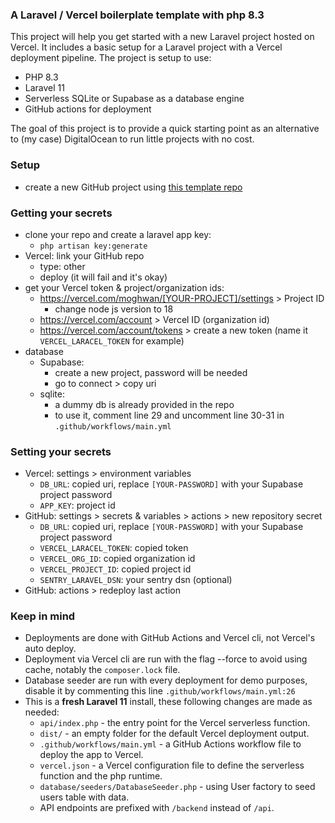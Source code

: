 ### A Laravel / Vercel boilerplate template with php 8.3
This project will help you get started with a new Laravel project hosted on Vercel. It includes a basic setup for a Laravel project with a Vercel deployment pipeline. The project is setup to use:
- PHP 8.3
- Laravel 11
- Serverless SQLite or Supabase as a database engine
- GitHub actions for deployment

The goal of this project is to provide a quick starting point as an alternative to (my case) DigitalOcean to run little projects with no cost.

### Setup
- create a new GitHub project using [this template repo](https://github.com/new?template_name=laracel-app&template_owner=moghwan)

### Getting your secrets
- clone your repo and create a laravel app key:
  - `php artisan key:generate`
- Vercel: link your GitHub repo
  - type: other
  - deploy (it will fail and it's okay)
- get your Vercel token & project/organization ids:
  - https://vercel.com/moghwan/[YOUR-PROJECT]/settings > Project ID
    - change node js version to 18
  - https://vercel.com/account > Vercel ID (organization id)
  - https://vercel.com/account/tokens > create a new token (name it `VERCEL_LARACEL_TOKEN` for example)
- database
  - Supabase:
    - create a new project, password will be needed
    - go to connect > copy uri 
  - sqlite:
    - a dummy db is already provided in the repo
    - to use it, comment line 29 and uncomment line 30-31 in `.github/workflows/main.yml`
    
### Setting your secrets
- Vercel: settings > environment variables
  - `DB_URL`: copied uri, replace `[YOUR-PASSWORD]` with your Supabase project password
  - `APP_KEY`: project id
- GitHub: settings > secrets & variables > actions > new repository secret
  - `DB_URL`: copied uri, replace `[YOUR-PASSWORD]` with your Supabase project password
  - `VERCEL_LARACEL_TOKEN`: copied token
  - `VERCEL_ORG_ID`: copied organization id
  - `VERCEL_PROJECT_ID`: copied project id
  - `SENTRY_LARAVEL_DSN`: your sentry dsn (optional)
- GitHub: actions > redeploy last action

### Keep in mind
- Deployments are done with GitHub Actions and Vercel cli, not Vercel's auto deploy.
- Deployment via Vercel cli are run with the flag --force to avoid using cache, notably the `composer.lock` file.
- Database seeder are run with every deployment for demo purposes, disable it by commenting this line `.github/workflows/main.yml:26`
- This is a **fresh Laravel 11** install, these following changes are made as needed:
  - `api/index.php` - the entry point for the Vercel serverless function.
  - `dist/` - an empty folder for the default Vercel deployment output.
  - `.github/workflows/main.yml` - a GitHub Actions workflow file to deploy the app to Vercel.
  - `vercel.json` - a Vercel configuration file to define the serverless function and the php runtime.
  - `database/seeders/DatabaseSeeder.php` - using User factory to seed users table with data.
  - API endpoints are prefixed with `/backend` instead of `/api`.
